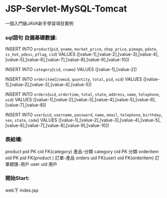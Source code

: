 # JSP-Servlet-MySQL-Tomcat

一個入門級JAVA新手學習項目實例   

### sql語句 自備基礎數據:
INSERT INTO `product`(`pid`, `pname`, `market_price`, `shop_price`, `pimage`, `pdate`, `is_hot`, `pdesc`, `pflag`, `cid`) VALUES ([value-1],[value-2],[value-3],[value-4],[value-5],[value-6],[value-7],[value-8],[value-9],[value-10])

INSERT INTO `category`(`cid`, `cname`) VALUES ([value-1],[value-2])

INSERT INTO `orderitem`(`itemid`, `quantity`, `total`, `pid`, `oid`) VALUES ([value-1],[value-2],[value-3],[value-4],[value-5])  

INSERT INTO `orders`(`oid`, `ordertime`, `total`, `state`, `address`, `name`, `telephone`, `uid`) VALUES ([value-1],[value-2],[value-3],[value-4],[value-5],[value-6],[value-7],[value-8])

INSERT INTO `user`(`uid`, `username`, `password`, `name`, `email`, `telephone`, `birthday`, `sex`, `state`, `code`) VALUES ([value-1],[value-2],[value-3],[value-4],[value-5],[value-6],[value-7],[value-8],[value-9],[value-10])

### 表結構:  

product pid PK  cid FK(category)   產品-分類
category cid PK   分類
orderitem  oid PK  pid FK(product )   訂單-產品
orders   uid FK(user)  oid FK(orderitem)    訂單總匯-用戶
user uid  用戶

### 開始Start: 
web下   index.jsp
